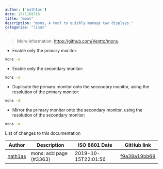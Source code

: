 ```yaml
---
author: ['nath1as']
date: 1571169716
title: "mons"
description: "mons, A tool to quickly manage two displays."
categories: "linux"
---
```

> More information: <https://github.com/Ventto/mons>.

- Enable only the primary monitor:

```bash
mons -o
```

- Enable only the secondary monitor:

```bash
mons -s
```

- Duplicate the primary monitor onto the secondary monitor, using the resolution of the primary monitor:

```bash
mons -d
```

- Mirror the primary monitor onto the secondary monitor, using the resolution of the secondary monitor:

```bash
mons -m
```
List of changes to this documentation


Author | Description | ISO 8601 Date | GitHub link
------|-----|-----|-----
[nath1as](mailto:n@th1.as) | mons: add page (#3363) | 2019-10-15T22:01:56 | [f9a38a19bb69](https://github.com/tldr-pages/tldr/commit/f9a38a19bb69d1879ac4e3ef4e54e949b8292173)

